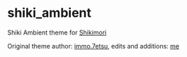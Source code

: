 # shiki_ambient
Shiki Ambient theme for [Shikimori](https://shikimori.one/)

Original theme author: [immo.7etsu](https://shikimori.one/immo.7etsu), edits and additions: [me](https://shikimori.one/decursus)
